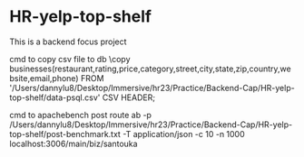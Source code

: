 # HR-yelp-top-shelf
This is a backend focus project

cmd to copy csv file to db
\copy businesses(restaurant,rating,price,category,street,city,state,zip,country,website,email,phone) FROM '/Users/dannylu8/Desktop/Immersive/hr23/Practice/Backend-Cap/HR-yelp-top-shelf/data-psql.csv' CSV HEADER;

cmd to apachebench post route
ab -p /Users/dannylu8/Desktop/Immersive/hr23/Practice/Backend-Cap/HR-yelp-top-shelf/post-benchmark.txt -T application/json -c 10 -n 1000 localhost:3006/main/biz/santouka